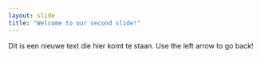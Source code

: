 ```yaml
---
layout: slide
title: "Welcome to our second slide!"
---
```

Dit is een nieuwe text die hier komt te staan.
Use the left arrow to go back!
